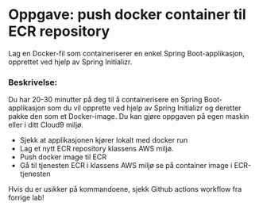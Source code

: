 # Oppgave: push docker container til ECR repository

Lag en Docker-fil som containeriserer en enkel Spring Boot-applikasjon, opprettet ved hjelp av Spring Initializr.

### Beskrivelse:

Du har 20-30 minutter på deg til å containerisere en Spring Boot-applikasjon som du vil opprette ved hjelp av Spring Initializr og deretter pakke den som et Docker-image. Du kan gjøre oppgaven på egen maskin 
eller i ditt Cloud9 miljø. 

* Sjekk at applikasjonen kjører lokalt med docker run
* Lag et nytt ECR repository klassens AWS miljø.
* Push docker image til ECR
* Gå til tjenesten ECR i klassens AWS miljø se på container image i ECR-tjenesten  
  
Hvis du er usikker på kommandoene, sjekk Github actions workflow fra forrige lab!



